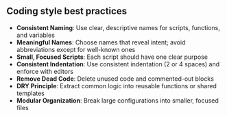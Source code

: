 ## Coding style best practices

- **Consistent Naming**: Use clear, descriptive names for scripts, functions, and variables
- **Meaningful Names**: Choose names that reveal intent; avoid abbreviations except for well-known ones
- **Small, Focused Scripts**: Each script should have one clear purpose
- **Consistent Indentation**: Use consistent indentation (2 or 4 spaces) and enforce with editors
- **Remove Dead Code**: Delete unused code and commented-out blocks
- **DRY Principle**: Extract common logic into reusable functions or shared templates
- **Modular Organization**: Break large configurations into smaller, focused files
